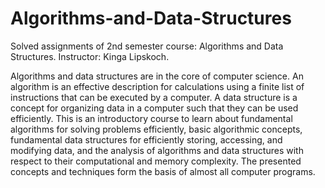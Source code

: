 # Algorithms-and-Data-Structures
Solved assignments of 2nd semester course: Algorithms and Data Structures. Instructor: Kinga Lipskoch.

Algorithms and data structures are in the core of computer science. An algorithm is an effective description for calculations using a finite list of instructions that can be executed by a computer. A data structure is a concept for organizing data in a computer such that they can be used efficiently. This is an introductory course to learn about fundamental algorithms for solving problems efficiently, basic algorithmic concepts, fundamental data structures for efficiently storing, accessing, and modifying data, and the analysis of algorithms and data structures with respect to their computational and memory complexity. The presented concepts and techniques form the basis of almost all computer programs.
